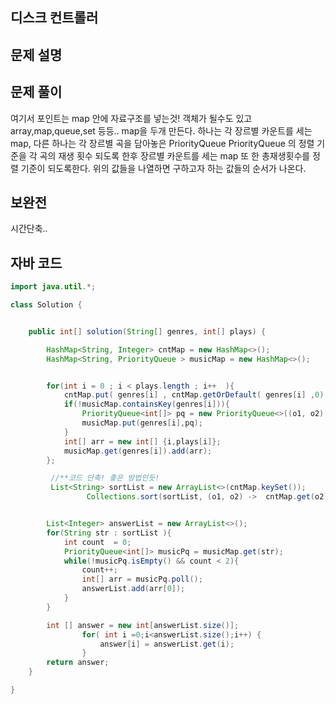 ## 디스크 컨트롤러

## 문제 설명

## 문제 풀이

여기서 포인트는 map 안에 자료구조를 넣는것! 객체가 될수도 있고 array,map,queue,set
등등..
map을 두개 만든다.
하나는 각 장르별 카운트를 세는 map,
다른 하나는 각 장르별 곡을 담아놓은 PriorityQueue
PriorityQueue 의 정렬 기준을 각 곡의 재생 횟수 되도록 한후
장르별 카운트를 세는 map 또 한 총재생횟수를 정렬 기준이 되도록한다.
위의 값들을 나열하면 구하고자 하는 값들의 순서가 나온다.

## 보완전

시간단축..

## 자바 코드

```java
import java.util.*;

class Solution {


    public int[] solution(String[] genres, int[] plays) {

        HashMap<String, Integer> cntMap = new HashMap<>();
        HashMap<String, PriorityQueue > musicMap = new HashMap<>();


        for(int i = 0 ; i < plays.length ; i++  ){
            cntMap.put( genres[i] , cntMap.getOrDefault( genres[i] ,0) + plays[i] );
            if(!musicMap.containsKey(genres[i])){
                PriorityQueue<int[]> pq = new PriorityQueue<>((o1, o2) ->  o2[1] - o1[1] ); //내림차순
                musicMap.put(genres[i],pq);
            }
            int[] arr = new int[] {i,plays[i]};
            musicMap.get(genres[i]).add(arr);
        };

         //**코드 단축! 좋은 방법인듯!
         List<String> sortList = new ArrayList<>(cntMap.keySet());
			 	 Collections.sort(sortList, (o1, o2) ->  cntMap.get(o2) - cntMap.get(o1));


        List<Integer> answerList = new ArrayList<>();
        for(String str : sortList ){
            int count  = 0;
            PriorityQueue<int[]> musicPq = musicMap.get(str);
            while(!musicPq.isEmpty() && count < 2){
                count++;
                int[] arr = musicPq.poll();
                answerList.add(arr[0]);
            }
        }

        int [] answer = new int[answerList.size()];
			 	for( int i =0;i<answerList.size();i++) {
			 		answer[i] = answerList.get(i);
			 	}
        return answer;
    }

}
```
